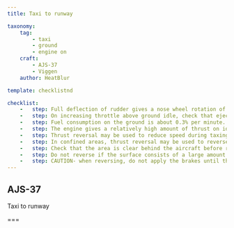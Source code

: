 ```yaml
---
title: Taxi to runway

taxonomy:
    tag:
        - taxi
        - ground
        - engine on
    craft:
        - AJS-37
        - Viggen
    author: HeatBlur

template: checklistnd

checklist:
    -   step: Full deflection of rudder gives a nose wheel rotation of about 30°. Turning radius can be reduced by using differential braking.
    -   step: On increasing throttle above ground idle, check that ejector nozzle is closed.
    -   step: Fuel consumption on the ground is about 0.3% per minute.
    -   step: The engine gives a relatively high amount of thrust on idle, which is why taxing on slippery and even on dry surfaces should be done carefully. 
    -   step: Thrust reversal may be used to reduce speed during taxing.
    -   step: In confined areas, thrust reversal may be used to reverse the aircraft.
    -   step: Check that the area is clear behind the aircraft before reversing.
    -   step: Do not reverse if the surface consists of a large amount of particles, such as sand or stone. Use as little thrust as possible.
    -   step: CAUTION- when reversing, do not apply the brakes until the aircraft has come to a complete stop, as this may cause the aircraft to pivot backwards and lead to a tailstrike.
---
```


## AJS-37 
Taxi to runway

===
